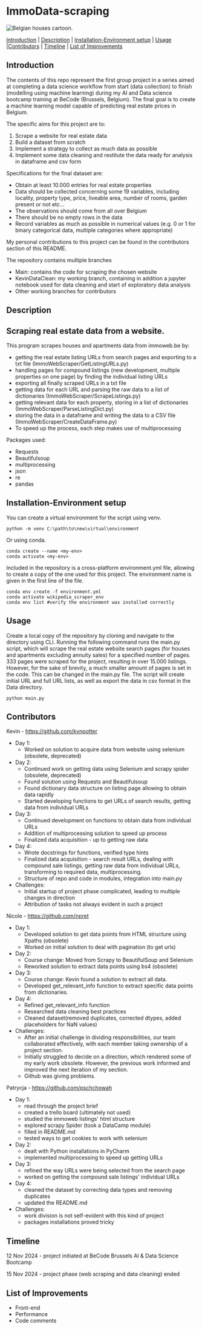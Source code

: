 # **ImmoData-scraping**

![Belgian houses cartoon.](https://www.shutterstock.com/image-vector/seamless-border-cute-retro-houses-600nw-1111423082.jpg)

[Introduction](#Introduction)     |     [Description](#Description)     |       [Installation-Environment setup](#Installation-Environment-setup)    |       [Usage](#Usage)    |[Contributors](#Contributors)    |      [Timeline](#Timeline)       |       [List of Improvements](#list-of-improvements)  

## **Introduction**

The contents of this repo represent the first group project in a series aimed at completing a data science workflow from start (data collection) to finish (modelling using machine learning) during my AI and Data science bootcamp training at BeCode (Brussels, Belgium). The final goal is to create a machine learning model capable of predicting real estate prices in Belgium.

The specific aims for this project are to:
1. Scrape a website for real estate data
2. Build a dataset from scratch
3. Implement a strategy to collect as much data as possible
4. Implement some data cleaning and restitute the data ready for analysis in dataframe and csv form

Specifications for the final dataset are:
- Obtain at least 10.000 entries for real estate properties
- Data should be collected concerning some 19 variables, including locality, property type, price, liveable area, number of rooms, garden present or not etc...
- The observations should come from all over Belgium
- There should be no empty rows in the data
- Record variables as much as possible in numerical values (e.g. 0 or 1 for binary categorical data, multiple categories where appropriate)

My personal contributions to this project can be found in the contributors section of this README.

The repository contains multiple branches
- Main: contains the code for scraping the chosen website
- KevinDataClean: my working branch, containing in addition a jupyter notebook used for data cleaning and start of exploratory data analysis
- Other working branches for contributors

## **Description**
## Scraping real estate data from a website.

This program scrapes houses and apartments data from immoweb.be by: 
- getting the real estate listing URLs from search pages and exporting to a txt file (ImmoWebScraper/GetListingURLs.py)
- handling pages for compound listings (new development, multiple properties on one page) by finding the individual listing URLs
- exporting all finally scraped URLs in a txt file
- getting data for each URL and parsing the raw data to a list of dictionaries (ImmoWebScraper/ScrapeListings.py)
- getting relevant data for each property, storing in a list of dictionaries (ImmoWebScraper/ParseListingDict.py)
- storing the data in a dataframe and writing the data to a CSV file (ImmoWebScraper/CreateDataFrame.py)
- To speed up the process, each step makes use of multiprocessing

Packages used:
- Requests
- Beautifulsoup
- multiprocessing
- json
- re
- pandas

## **Installation-Environment setup**

You can create a virtual environment for the script using venv.
```shell
python -m venv C:\path\to\new\virtual\environment
```

Or using conda.
```shell
conda create --name <my-env>
conda activate <my-env>
```

Included in the repository is a cross-platform environment.yml file, allowing to create a copy of the one used for this project. The environment name is given in the first line of the file.
```shell
conda env create -f environment.yml
conda activate wikipedia_scraper_env
conda env list #verify the environment was installed correctly
```

## **Usage**

Create a local copy of the repository by cloning and navigate to the directory using CLI. Running the following command runs the main.py script, which will scrape the real estate website search pages (for houses and apartments excluding annuity sales) for a specified number of pages. 333 pages were scraped for the project, resulting in over 15.000 listings. However, for the sake of brevity, a much smaller amount of pages is set in the code. This can be changed in the main.py file. The script will create initial URL and full URL lists, as well as export the data in csv format in the Data directory.

```shell
python main.py
```

## **Contributors**
Kevin - https://github.com/kvnpotter
- Day 1: 
  - Worked on solution to acquire data from website using selenium (obsolete, deprecated)
- Day 2:
  - Continued work on getting data using Selenium and scrapy spider (obsolete, deprecated)
  - Found solution using Requests and Beautifulsoup
  - Found dictionary data structure on listing page allowing to obtain data rapidly
  - Started developing functions to get URLs of search results, getting data from individual URLs
- Day 3:
  - Continued development on functions to obtain data from individual URLs
  - Addition of multiprocessing solution to speed up process
  - Finalized data acquisition - up to getting raw data
- Day 4:
  - Wrote docstrings for functions, verified type hints
  - Finalized data acquisition - search result URLs, dealing with compound sale listings, getting raw data from individual URLs, transforming to required data, multiprocessing.
  - Structure of repo and code in modules, integration into main.py
- Challenges:
  - Initial startup of project phase complicated, leading to multiple changes in direction
  - Attribution of tasks not always evident in such a project

Nicole - https://github.com/npret
- Day 1: 
  - Developed solution to get data points from HTML structure using Xpaths (obsolete)
  - Worked on initial solution to deal with pagination (to get urls)
- Day 2:
  - Course change: Moved from Scrapy to BeautifulSoup and Selenium
  - Reworked solution to extract data points using bs4 (obsolete)
- Day 3:
  - Course change: Kevin found a solution to extract all data.
  - Developed get_relevant_info function to extract specific data points from dictionaries.
- Day 4: 
  - Refined get_relevant_info function
  - Researched data cleaning best practices
  - Cleaned dataset(removed duplicates, corrected dtypes, added placeholders for NaN values)
- Challenges:
  - After an initial challenge in dividing responsibilities, our team collaborated effectively, with each member taking ownership of a project section.
  - Initially struggled to decide on a direction, which rendered some of my early work obsolete. However, the previous work informed and improved the next iteration of my section.
  - Github was giving problems.

Patrycja - https://github.com/pschchowah
- Day 1: 
  - read through the project brief 
  - created a trello board (ultimately not used)
  - studied the immoweb listings' html structure
  - explored scrapy Spider (took a DataCamp module)
  - filled in README.md
  - tested ways to get cookies to work with selenium
- Day 2:
  - dealt with Python installations in PyCharm
  - implemented multiprocessing to speed up getting URLs
- Day 3:
  - refined the way URLs were being selected from the search page
  - worked on getting the compound sale listings' individual URLs
- Day 4: 
  - cleaned the dataset by correcting data types and removing duplicates 
  - updated the README.md
- Challenges:
  - work division is not self-evident with this kind of project
  - packages installations proved tricky

## **Timeline**
12 Nov 2024 - project initiated at BeCode Brussels AI & Data Science Bootcamp

15 Nov 2024 - project phase (web scraping and data cleaning) ended


## **List of Improvements**
- Front-end
- Performance
- Code comments
